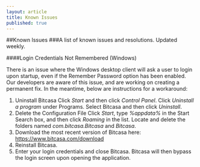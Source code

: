 ```yaml
---
layout: article
title: Known Issues
published: true
---
```


##Known Issues
###A list of known issues and resolutions. Updated weekly.

####Login Credentials Not Remembered (Windows)

There is an issue where the Windows desktop client will ask a user to login upon startup, even if the Remember Password option has been enabled. Our developers are aware of this issue, and are working on creating a permanent fix. In the meantime, below are instructions for a workaround:

1. Uninstall Bitcasa
Click *Start* and then click *Control Panel*.
Click *Uninstall a program* under Programs.
Select Bitcasa and then click *Uninstall*.
2. Delete the Configuration File
Click *Start*, type *%appdata%* in the Start Search box, and then click *Roaming* in the list.
Locate and delete the folders named *com.bitcasa.Bitcasa* and *Bitcasa*.
3. Download the most recent version of Bitcasa here: <https://www.bitcasa.com/download>
4. Reinstall Bitcasa.
5. Enter your login credentials and close Bitcasa. Bitcasa will then bypass the login screen upon opening the application.



